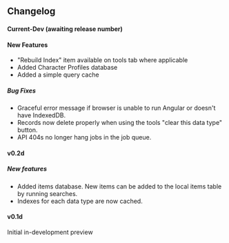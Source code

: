 ## Changelog

#### Current-Dev (awaiting release number)

#### New Features
- "Rebuild Index" item available on tools tab where applicable
- Added Character Profiles database
- Added a simple query cache

##### Bug Fixes
- Graceful error message if browser is unable to run Angular or doesn't have IndexedDB.
- Records now delete properly when using the tools "clear this data type" button.
- API 404s no longer hang jobs in the job queue.

#### v0.2d

##### New features
- Added items database.  New items can be added to the local items table by running searches.
- Indexes for each data type are now cached.

#### v0.1d
Initial in-development preview
